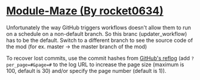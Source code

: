 # [Module-Maze (By rocket0634)](https://github.com/rocket0634/Module-Maze)

Unfortunately the way GitHub triggers workflows doesn't allow them to run on a schedule on a non-default branch. So this branc (updater_workflow) has to be the default. Switch to a different branch to see the source code of the mod (for ex. master -> the master branch of the mod)

To recover lost commits, use the commit hashes from [GitHub's reflog](https://api.github.com/repos/KtaneModules/Module-Maze-rocket0634/events) (add `?per_page=#&page=#` to the log URL to increase the page size (maximum is 100, default is 30) and/or specify the page number (default is 1)).
